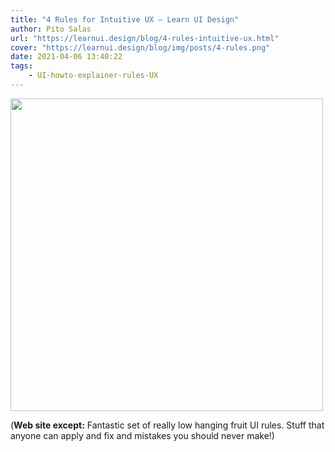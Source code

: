 ```yaml
---
title: "4 Rules for Intuitive UX – Learn UI Design"
author: Pito Salas
url: "https://learnui.design/blog/4-rules-intuitive-ux.html" 
cover: "https://learnui.design/blog/img/posts/4-rules.png" 
date: 2021-04-06 13:40:22
tags:
    - UI-howto-explainer-rules-UX
---
```

<img src=https://learnui.design/blog/img/posts/4-rules.png width="500">



(**Web site except:** Fantastic set of really low hanging fruit UI rules. Stuff that anyone can apply and fix and mistakes you should never make!) 
